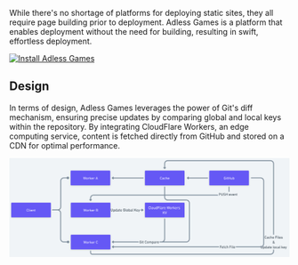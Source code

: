While there's no shortage of platforms for deploying static sites, they all require page building prior to deployment. Adless Games is a platform that enables deployment without the need for building, resulting in swift, effortless deployment.

[ ![Install Adless Games](https://github.com/adless-games/.github/assets/79541546/28b1c2e8-06a6-4644-82e3-334cab11dc2d) ](https://adless.games/app)

## Design

In terms of design, Adless Games leverages the power of Git's diff mechanism, ensuring precise updates by comparing global and local keys within the repository. By integrating CloudFlare Workers, an edge computing service, content is fetched directly from GitHub and stored on a CDN for optimal performance.

[ ![Loading...](design.png) ](https://whimsical.com/adless-games-UjoqfvRkCT2gNFABvmtuVv)
